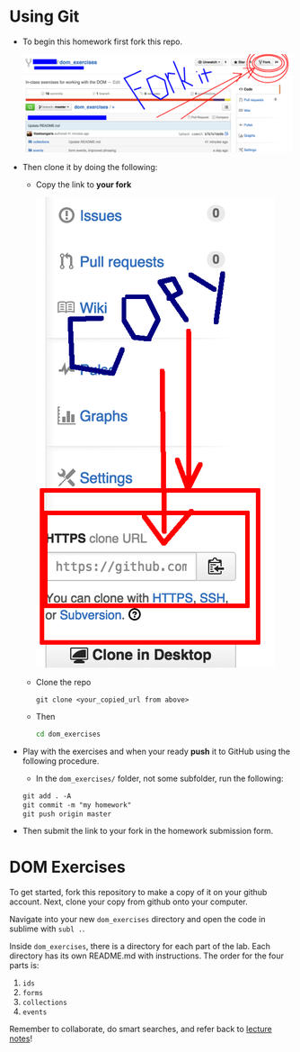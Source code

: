 # Using Git

* To begin this homework first fork this repo.

  ![fork_it](images/fork_it.png)

* Then clone it by doing the following:
  * Copy the link to **your fork**

    ![copy_it.png](images/copy_it.png) 
  * Clone the repo
    
    ```
    git clone <your_copied_url from above>
    ```
  * Then 

    ```bash
    cd dom_exercises
    ```
* Play with the exercises and when your ready **push** it to GitHub using the following procedure.
  
  * In the `dom_exercises/` folder, not some subfolder, run the following:
    
  ```
  git add . -A
  git commit -m "my homework"
  git push origin master
  ```

* Then submit the link to your fork in the homework submission form.

# DOM Exercises

To get started, fork this repository to make a copy of it on your github account. Next, clone your copy from github onto your computer.  

Navigate into your new `dom_exercises` directory and open the code in sublime with `subl .`. 

Inside `dom_exercises`, there is a directory for each part of the lab. Each directory has its own README.md with instructions. The order for the four parts is:

1. `ids`
2. `forms`
3. `collections`
4. `events` 

Remember to collaborate, do smart searches, and refer back to [lecture notes](https://github.com/sf-wdi-18/notes)!

